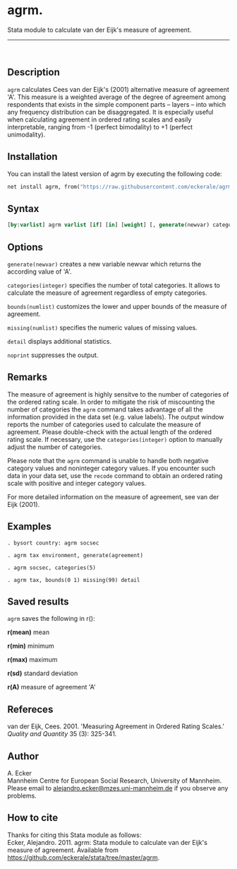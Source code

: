 # agrm. 
Stata module to calculate van der Eijk's measure of agreement.
***
<br>

## Description
`agrm` calculates Cees van der Eijk's (2001) alternative measure of agreement 'A'.  This measure is a weighted average of the degree of agreement among respondents that exists in the simple component parts – layers – into which any frequency distribution can be disaggregated.  It is especially useful when calculating agreement in ordered rating scales and easily interpretable, ranging from -1 (perfect bimodality) to +1 (perfect unimodality).

## Installation
You can install the latest version of agrm by executing the following code:
```Stata
net install agrm, from("https://raw.githubusercontent.com/eckerale/agrm/master")
```

## Syntax
```Stata
[by:varlist] agrm varlist [if] [in] [weight] [, generate(newvar) categories(integer) bounds(numlist) missing(numlist) detail noprint]
```

## Options
`generate(newvar)` creates a new variable newvar which returns the according value of 'A'.<br>

`categories(integer)` specifies the number of total categories. It allows to calculate the measure of agreement regardless of empty categories.<br>

`bounds(numlist)` customizes the lower and upper bounds of the measure of agreement.<br>

`missing(numlist)` specifies the numeric values of missing values.<br>

`detail` displays additional statistics.<br>

`noprint` suppresses the output.

## Remarks
The measure of agreement is highly sensitve to the number of categories of the ordered rating scale. In order to mitigate the risk of miscounting the number of categories the `agrm` command takes advantage of all the information provided in the data set (e.g. value labels). The output window reports the number of categories used to calculate the measure of agreement.  Please double-check with the actual length of the ordered rating scale.  If necessary, use the `categories(integer)` option to manually adjust the number of categories.

Please note that the `agrm` command is unable to handle both negative category values and noninteger category values. If you encounter such data in your data set, use the `recode` command to obtain an ordered rating scale with positive and integer category values.

For more detailed information on the measure of agreement, see van der Eijk (2001).

## Examples

    . bysort country: agrm socsec

    . agrm tax environment, generate(agreement)

    . agrm socsec, categories(5)

    . agrm tax, bounds(0 1) missing(99) detail

## Saved results
`agrm` saves the following in r():

**r(mean)**   mean

**r(min)**    minimum

**r(max)**    maximum

**r(sd)**     standard deviation

**r(A)**      measure of agreement 'A'

## Refereces
van der Eijk, Cees. 2001. 'Measuring Agreement in Ordered Rating Scales.' *Quality and Quantity* 35 (3): 325-341.

## Author
A. Ecker<br>
Mannheim Centre for European Social Research, University of Mannheim.<br>
Please email to alejandro.ecker@mzes.uni-mannheim.de if you observe any problems.

## How to cite
Thanks for citing this Stata module as follows:<br>
Ecker, Alejandro. 2011. agrm: Stata module to calculate van der Eijk's measure of agreement. Available from https://github.com/eckerale/stata/tree/master/agrm.

